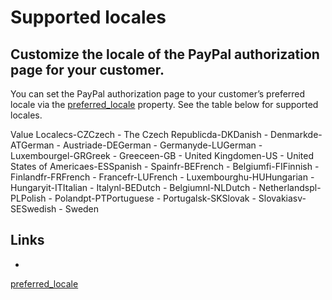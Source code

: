 # Supported locales

## Customize the locale of the PayPal authorization page for your customer.

You can set the PayPal authorization page to your customer’s preferred locale
via the
[preferred_locale](https://docs.stripe.com/payments/paypal/accept-a-payment#customize-the-preferred-locale)
property. See the table below for supported locales.

Value Localecs-CZCzech - The Czech Republicda-DKDanish - Denmarkde-ATGerman -
Austriade-DEGerman - Germanyde-LUGerman - Luxembourgel-GRGreek -
Greeceen-GB - United Kingdomen-US - United States of
Americaes-ESSpanish - Spainfr-BEFrench - Belgiumfi-FIFinnish -
Finlandfr-FRFrench - Francefr-LUFrench - Luxembourghu-HUHungarian -
Hungaryit-ITItalian - Italynl-BEDutch - Belgiumnl-NLDutch -
Netherlandspl-PLPolish - Polandpt-PTPortuguese - Portugalsk-SKSlovak -
Slovakiasv-SESwedish - Sweden

## Links

-
[preferred_locale](https://docs.stripe.com/payments/paypal/accept-a-payment#customize-the-preferred-locale)